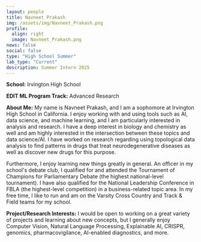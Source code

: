 ```yaml
---
layout: people
title: Navneet Prakash
img: /assets/img/Navneet_Prakash.png
profile:
  align: right
  image: Navneet_Prakash.png
news: false
social: false
type: "High School Summer"
lab_type: "Current"
description: Summer Intern 2025
---
```


**School:** Irvington High School

**EDIT ML Program Track:**
Advanced Research

**About Me:**
My name is Navneet Prakash, and I am a sophomore at Irvington High School in California. I enjoy working with and using tools such as AI, data science, and machine learning, and I am particularly interested in analysis and research. I have a deep interest in biology and chemistry as well and am highly interested in the intersection between these topics and data science/AI. I have worked on research regarding using topological data analysis to find patterns in drugs that treat neurodegenerative diseases as well as discover new drugs for this purpose. 

Furthermore, I enjoy learning new things greatly in general. An officer in my school's debate club, I qualified for and attended the Tournament of Champions for Parliamentary Debate (the highest national-level tournament). I have also qualified for the National Leadership Conference in FBLA (the highest-level competition) in a business-related topic area. In my free time, I like to run and am on the Varsity Cross Country and Track & Field teams for my school. 

**Project/Research Interests:**
I would be open to working on a great variety of projects and learning about new concepts, but I generally enjoy Computer Vision, Natural Language Processing, Explainable AI, CRISPR, genomics, pharmacovigilance, AI-enabled diagnostics, and more.
    